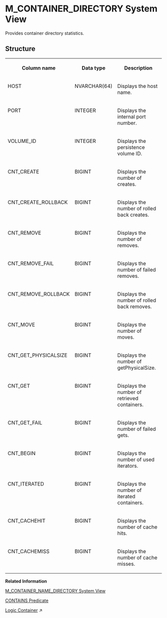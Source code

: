 <!-- loio20ac192575191014aaec9f34d973c509 -->

# M\_CONTAINER\_DIRECTORY System View

Provides container directory statistics.



<a name="loio20ac192575191014aaec9f34d973c509___m__c_o_n_t_a_i_n_e_r__d_i_r_e_c_t_o_r_y_1struct_M_CONTAINER_DIRECTORY"/>

## Structure


<table>
<tr>
<th valign="top">

Column name



</th>
<th valign="top">

Data type



</th>
<th valign="top">

Description



</th>
</tr>
<tr>
<td valign="top">

HOST



</td>
<td valign="top">

NVARCHAR\(64\)



</td>
<td valign="top">

Displays the host name.



</td>
</tr>
<tr>
<td valign="top">

PORT



</td>
<td valign="top">

INTEGER



</td>
<td valign="top">

Displays the internal port number.



</td>
</tr>
<tr>
<td valign="top">

VOLUME\_ID



</td>
<td valign="top">

INTEGER



</td>
<td valign="top">

Displays the persistence volume ID.



</td>
</tr>
<tr>
<td valign="top">

CNT\_CREATE



</td>
<td valign="top">

BIGINT



</td>
<td valign="top">

Displays the number of creates.



</td>
</tr>
<tr>
<td valign="top">

CNT\_CREATE\_ROLLBACK



</td>
<td valign="top">

BIGINT



</td>
<td valign="top">

Displays the number of rolled back creates.



</td>
</tr>
<tr>
<td valign="top">

CNT\_REMOVE



</td>
<td valign="top">

BIGINT



</td>
<td valign="top">

Displays the number of removes.



</td>
</tr>
<tr>
<td valign="top">

CNT\_REMOVE\_FAIL



</td>
<td valign="top">

BIGINT



</td>
<td valign="top">

Displays the number of failed removes.



</td>
</tr>
<tr>
<td valign="top">

CNT\_REMOVE\_ROLLBACK



</td>
<td valign="top">

BIGINT



</td>
<td valign="top">

Displays the number of rolled back removes.



</td>
</tr>
<tr>
<td valign="top">

CNT\_MOVE



</td>
<td valign="top">

BIGINT



</td>
<td valign="top">

Displays the number of moves.



</td>
</tr>
<tr>
<td valign="top">

CNT\_GET\_PHYSICALSIZE



</td>
<td valign="top">

BIGINT



</td>
<td valign="top">

Displays the number of getPhysicalSize.



</td>
</tr>
<tr>
<td valign="top">

CNT\_GET



</td>
<td valign="top">

BIGINT



</td>
<td valign="top">

Displays the number of retrieved containers.



</td>
</tr>
<tr>
<td valign="top">

CNT\_GET\_FAIL



</td>
<td valign="top">

BIGINT



</td>
<td valign="top">

Displays the number of failed gets.



</td>
</tr>
<tr>
<td valign="top">

CNT\_BEGIN



</td>
<td valign="top">

BIGINT



</td>
<td valign="top">

Displays the number of used iterators.



</td>
</tr>
<tr>
<td valign="top">

CNT\_ITERATED



</td>
<td valign="top">

BIGINT



</td>
<td valign="top">

Displays the number of iterated containers.



</td>
</tr>
<tr>
<td valign="top">

CNT\_CACHEHIT



</td>
<td valign="top">

BIGINT



</td>
<td valign="top">

Displays the number of cache hits.



</td>
</tr>
<tr>
<td valign="top">

CNT\_CACHEMISS



</td>
<td valign="top">

BIGINT



</td>
<td valign="top">

Displays the number of cache misses.



</td>
</tr>
</table>

**Related Information**  


[M\_CONTAINER\_NAME\_DIRECTORY System View](m-container-name-directory-system-view-20ac40b.md "Provides ContainerNameDirectory statistics.")

[CONTAINS Predicate](../../010-SQL-Reference/contains-predicate-20f9524.md "Matches a search string with the results of a subquery.")

[Logic Container](https://help.sap.com/viewer/d1cb63c8dd8e4c35a0f18aef632687f0/2023_2_QRC/en-US/2d84158c530941b898b2b88316ea7649.html "The following types of logic containers are available in SQLScript: Procedure, Anonymous Block, User-Defined Function, and User-Defined Library.") :arrow_upper_right:

